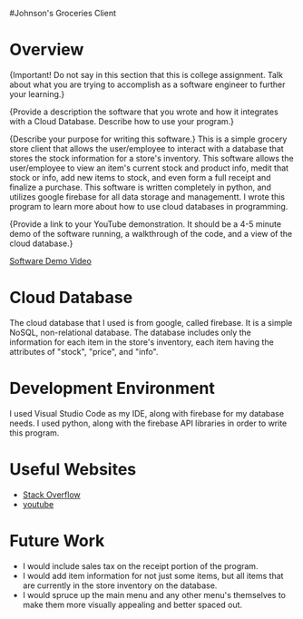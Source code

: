 #Johnson's Groceries Client
# Overview

{Important!  Do not say in this section that this is college assignment.  Talk about what you are trying to accomplish as a software engineer to further your learning.}

{Provide a description the software that you wrote and how it integrates with a Cloud Database.  Describe how to use your program.}

{Describe your purpose for writing this software.}
This is a simple grocery store client that allows the user/employee to interact with a database that stores the stock information for a store's inventory. This software allows the user/employee to view an item's current stock and product info, medit that stock or info, add new items to stock, and even form a full receipt and finalize a purchase. This software is written completely in python, and utilizes google firebase for all data storage and managementt. I wrote this program to learn more about how to use cloud databases in programming.

{Provide a link to your YouTube demonstration.  It should be a 4-5 minute demo of the software running, a walkthrough of the code, and a view of the cloud database.}

[Software Demo Video](https://youtu.be/ECQ9UF6Hohk)

# Cloud Database
The cloud database that I used is from google, called firebase. It is a simple NoSQL, non-relational database.
The database includes only the information for each item in the store's inventory, each item having the attributes of "stock", "price", and "info". 
# Development Environment
I used Visual Studio Code as my IDE, along with firebase for my database needs.
I used python, along with the firebase API libraries in order to write this program. 

# Useful Websites
* [Stack Overflow](stackoverflow.com)
* [youtube](youtube.com)

# Future Work
* I would include sales tax on the receipt portion of the program. 
* I would add item information for not just some items, but all items that are currently in the store inventory on the database.
* I would spruce up the main menu and any other menu's themselves to make them more visually appealing and better spaced out. 

